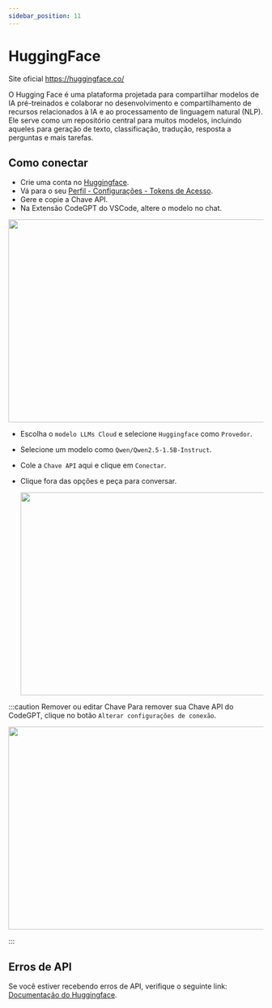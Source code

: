 ```yaml
---
sidebar_position: 11
---
```


# HuggingFace
Site oficial https://huggingface.co/

O Hugging Face é uma plataforma projetada para compartilhar modelos de IA pré-treinados e colaborar no desenvolvimento e compartilhamento de recursos relacionados à IA e ao processamento de linguagem natural (NLP). Ele serve como um repositório central para muitos modelos, incluindo aqueles para geração de texto, classificação, tradução, resposta a perguntas e mais tarefas.

## Como conectar
- Crie uma conta no [Huggingface](https://huggingface.co/).
- Vá para o seu [Perfil - Configurações - Tokens de Acesso](https://huggingface.co/settings/tokens).
- Gere e copie a Chave API.
- Na Extensão CodeGPT do VSCode, altere o modelo no chat.

<p align="center"><img width="550" height="400" src="https://github.com/user-attachments/assets/0a6791c5-bdf1-4410-a77a-4e9083993b7a"/></p>

- Escolha o `modelo LLMs Cloud` e selecione `Huggingface` como `Provedor`.
- Selecione um modelo como `Qwen/Qwen2.5-1.5B-Instruct`.
- Cole a `Chave API` aqui e clique em `Conectar`.
- Clique fora das opções e peça para conversar.

  <p align="center"><img width="550" height="400" src="https://github.com/user-attachments/assets/066c9009-af2e-4f33-ace7-e67c31a61cb1"/></p>

:::caution Remover ou editar Chave
Para remover sua Chave API do CodeGPT, clique no botão `Alterar configurações de conexão`.
 <p align="center"><img width="550" height="400" src="https://github.com/user-attachments/assets/1ee36e01-6eaf-44ce-b195-c8a5bef58c79"/></p>
:::

## Erros de API
Se você estiver recebendo erros de API, verifique o seguinte link: [Documentação do Huggingface](https://huggingface.co/docs/inference-endpoints/index).